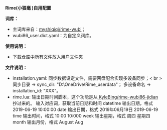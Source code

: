**Rime(小狼毫 )自用配置**

**词库：**
  * 主词库来自：[myshiqiqi/rime-wubi](https://github.com/myshiqiqi/rime-wubi)；
  * wubi86_user.dict.yaml：为自定义词库。
    
**使用说明：**

  - 下载仓库中所有文件放入用户文件夹

**文件说明：**
  
  * installation.yaml: 同步数据设定文件，需要网盘配合实现多设备同步；< br >
    同步目录 → sync_dir: "D:\\OneDrive\\Rime_userdata"； 
    多设备命名 → installation_id: "XXX"。
  * rime.lua: 输出日期时间脚本，这个功能是从[ KyleBing/rime-wubi86-jidian ](https://github.com/KyleBing/rime-wubi86-jidian)抄过来的。 
      输入对应词，获取当前日期和时间 
         datetime 输出日期，格式 2019-06-19 10:00:00 
         date 输出日期，格式 2019年06月19日 2019-06-19 
         time 输出时间，格式 10:00 10:000
         week 输出星期，格式 周四 星期四 
         month 输出月份，格式 August Aug
